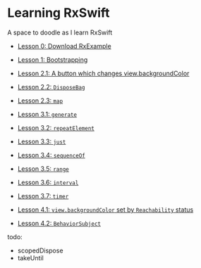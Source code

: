 # Learning RxSwift
A space to doodle as I learn RxSwift

* [Lesson 0: Download RxExample](lesson0_rxexample)
* [Lesson 1: Bootstrapping](lesson1_bootstrapping)

* [Lesson 2.1: A button which changes view.backgroundColor](lesson2.1_backgroundcolor)
* [Lesson 2.2: `DisposeBag`](lesson2.2_disposebag)
* [Lesson 2.3: `map`](lesson2.3_map)

* [Lesson 3.1: `generate`](lesson3.1_generate)
* [Lesson 3.2: `repeatElement`](lesson3.2_repeatElement)
* [Lesson 3.3: `just`](lesson3.3_just)
* [Lesson 3.4: `sequenceOf`](lesson3.4_sequenceOf)
* [Lesson 3.5: `range`](lesson3.5_range)
* [Lesson 3.6: `interval`](lesson3.6_interval)
* [Lesson 3.7: `timer`](lesson3.7_timer)

* [Lesson 4.1: `view.backgroundColor` set by `Reachability` status](lesson4.1_reachability)
* [Lesson 4.2: `BehaviorSubject`](lesson4.2_behaviorsubject)

todo:
* scopedDispose
* takeUntil

